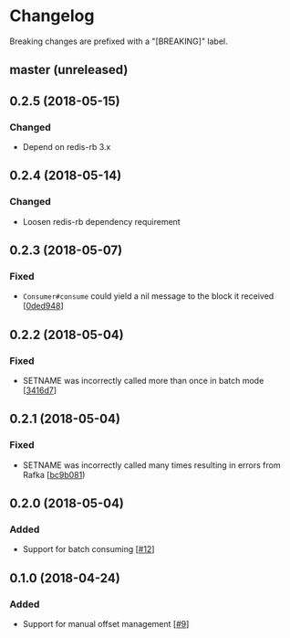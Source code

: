 # Changelog

Breaking changes are prefixed with a "[BREAKING]" label.

## master (unreleased)


## 0.2.5 (2018-05-15)

### Changed

- Depend on redis-rb 3.x


## 0.2.4 (2018-05-14)

### Changed

- Loosen redis-rb dependency requirement




## 0.2.3 (2018-05-07)

### Fixed

- `Consumer#consume` could yield a nil message to the block it received [[0ded948](https://github.com/skroutz/rafka-rb/commit/0ded94821b21d590a6cdf1314f85da56b48a9c40)]




## 0.2.2 (2018-05-04)

### Fixed

- SETNAME was incorrectly called more than once in batch mode [[3416d7](https://github.com/skroutz/rafka-rb/commit/3416d7bbd9f9e36b4e4d7f87f1e51ba2f559caf2)]




## 0.2.1 (2018-05-04)

### Fixed

- SETNAME was incorrectly called many times resulting in errors from Rafka [[bc9b081](https://github.com/skroutz/rafka-rb/commit/bc9b08145f5f1fd98d1badf92190038ab01d0a58))




## 0.2.0 (2018-05-04)

### Added

- Support for batch consuming [[#12](https://github.com/skroutz/rafka-rb/pull/12)]




## 0.1.0 (2018-04-24)

### Added

- Support for manual offset management [[#9](https://github.com/skroutz/rafka-rb/pull/9)]
